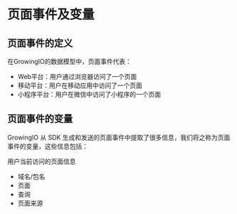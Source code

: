 # 页面事件及变量

## 页面事件的定义

在GrowingIO的数据模型中，页面事件代表：

* Web平台：用户通过浏览器访问了一个页面
* 移动平台：用户在移动应用中访问了一个页面
* 小程序平台：用户在微信中访问了小程序的一个页面

## 页面事件的变量

GrowingIO 从 SDK 生成和发送的页面事件中提取了很多信息，我们将之称为页面事件的变量，这些信息包括：

用户当前访问的页面信息

* 域名/包名
* 页面
* 查询
* 页面来源

